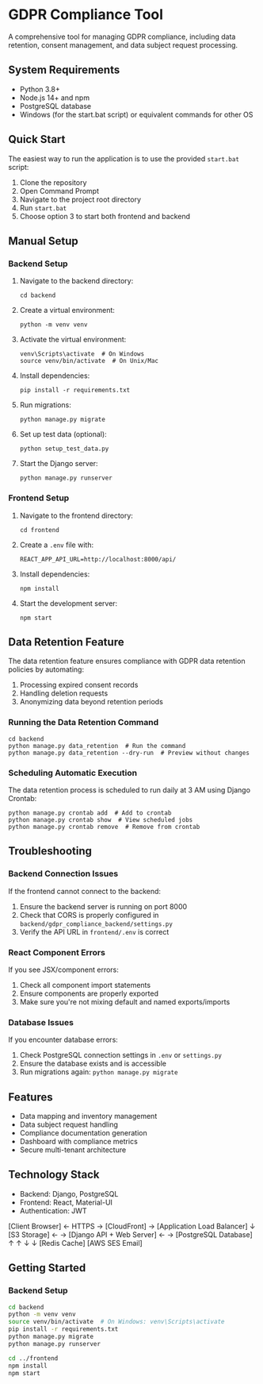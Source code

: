 # GDPR Compliance Tool

A comprehensive tool for managing GDPR compliance, including data retention, consent management, and data subject request processing.

## System Requirements

- Python 3.8+
- Node.js 14+ and npm
- PostgreSQL database
- Windows (for the start.bat script) or equivalent commands for other OS

## Quick Start

The easiest way to run the application is to use the provided `start.bat` script:

1. Clone the repository
2. Open Command Prompt
3. Navigate to the project root directory
4. Run `start.bat`
5. Choose option 3 to start both frontend and backend

## Manual Setup

### Backend Setup

1. Navigate to the backend directory:
   ```
   cd backend
   ```

2. Create a virtual environment:
   ```
   python -m venv venv
   ```

3. Activate the virtual environment:
   ```
   venv\Scripts\activate  # On Windows
   source venv/bin/activate  # On Unix/Mac
   ```

4. Install dependencies:
   ```
   pip install -r requirements.txt
   ```

5. Run migrations:
   ```
   python manage.py migrate
   ```

6. Set up test data (optional):
   ```
   python setup_test_data.py
   ```

7. Start the Django server:
   ```
   python manage.py runserver
   ```

### Frontend Setup

1. Navigate to the frontend directory:
   ```
   cd frontend
   ```

2. Create a `.env` file with:
   ```
   REACT_APP_API_URL=http://localhost:8000/api/
   ```

3. Install dependencies:
   ```
   npm install
   ```

4. Start the development server:
   ```
   npm start
   ```

## Data Retention Feature

The data retention feature ensures compliance with GDPR data retention policies by automating:

1. Processing expired consent records
2. Handling deletion requests
3. Anonymizing data beyond retention periods

### Running the Data Retention Command

```
cd backend
python manage.py data_retention  # Run the command
python manage.py data_retention --dry-run  # Preview without changes
```

### Scheduling Automatic Execution

The data retention process is scheduled to run daily at 3 AM using Django Crontab:

```
python manage.py crontab add  # Add to crontab
python manage.py crontab show  # View scheduled jobs
python manage.py crontab remove  # Remove from crontab
```

## Troubleshooting

### Backend Connection Issues

If the frontend cannot connect to the backend:

1. Ensure the backend server is running on port 8000
2. Check that CORS is properly configured in `backend/gdpr_compliance_backend/settings.py`
3. Verify the API URL in `frontend/.env` is correct

### React Component Errors

If you see JSX/component errors:

1. Check all component import statements
2. Ensure components are properly exported
3. Make sure you're not mixing default and named exports/imports

### Database Issues

If you encounter database errors:

1. Check PostgreSQL connection settings in `.env` or `settings.py`
2. Ensure the database exists and is accessible
3. Run migrations again: `python manage.py migrate`

## Features

- Data mapping and inventory management
- Data subject request handling
- Compliance documentation generation
- Dashboard with compliance metrics
- Secure multi-tenant architecture

## Technology Stack

- Backend: Django, PostgreSQL
- Frontend: React, Material-UI
- Authentication: JWT

[Client Browser] ← HTTPS → [CloudFront] → [Application Load Balancer]
                                            ↓
[S3 Storage] ← → [Django API + Web Server] ← → [PostgreSQL Database]
                     ↑         ↑
                     ↓         ↓
              [Redis Cache]   [AWS SES Email]

## Getting Started

### Backend Setup

```bash
cd backend
python -m venv venv
source venv/bin/activate  # On Windows: venv\Scripts\activate
pip install -r requirements.txt
python manage.py migrate
python manage.py runserver

cd ../frontend
npm install
npm start